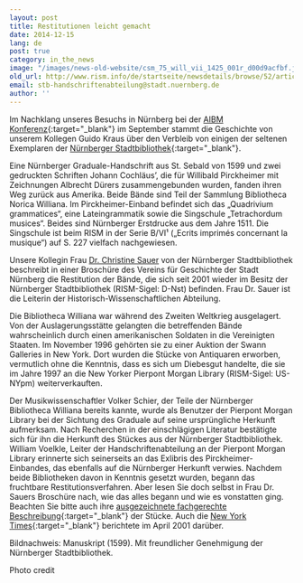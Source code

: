 ```yaml
---
layout: post
title: Restitutionen leicht gemacht
date: 2014-12-15
lang: de
post: true
category: in_the_news
image: "/images/news-old-website/csm_75_will_vii_1425_001r_d00d9acfbf.jpg"
old_url: http://www.rism.info/de/startseite/newsdetails/browse/52/article/64/restitution-made-easy.html
email: stb-handschriftenabteilung@stadt.nuernberg.de
author: ''
---
```


Im Nachklang unseres Besuchs in Nürnberg bei der [AIBM Konferenz](/events/2014/10/20/rism-at-the-aibm-conference.html){:target="_blank"} im September stammt die Geschichte von unserem Kollegen Guido Kraus über den Verbleib von einigen der seltenen Exemplaren der [Nürnberger Stadtbibliothek](http://www.nuernberg.de/internet/stadtbibliothek/){:target="_blank"}.


Eine Nürnberger Graduale-Handschrift aus St. Sebald von 1599 und zwei gedruckten Schriften Johann Cochläus’, die für Willibald Pirckheimer mit Zeichnungen Albrecht Dürers zusammengebunden wurden, fanden ihren Weg zurück aus Amerika. Beide Bände sind Teil der Sammlung Bibliotheca Norica Williana. Im Pirckheimer-Einband befindet sich das „Quadrivium grammatices“, eine Lateingrammatik sowie die Singschule „Tetrachordum musices“. Beides sind Nürnberger Erstdrucke aus dem Jahre 1511. Die Singschule ist beim RISM in der Serie B/VI¹ („Ecrits imprimés concernant la musique“) auf S. 227 vielfach nachgewiesen.

Unsere Kollegin Frau [Dr. Christine Sauer](mailto:stb-handschriftenabteilung@stadt.nuernberg.de) von der Nürnberger Stadtbibliothek beschreibt in einer Broschüre des Vereins für Geschichte der Stadt Nürnberg die Restitution der Bände, die sich seit 2001 wieder im Besitz der Nürnberger Stadtbibliothek (RISM-Sigel: D-Nst) befinden. Frau Dr. Sauer ist die Leiterin der Historisch-Wissenschaftlichen Abteilung.


Die Bibliotheca Williana war während des Zweiten Weltkrieg ausgelagert. Von der Auslagerungsstätte gelangten die betreffenden Bände wahrscheinlich durch einen amerikanischen Soldaten in die Vereinigten Staaten. Im November 1996 gehörten sie zu einer Auktion der Swann Galleries in New York. Dort wurden die Stücke von Antiquaren erworben, vermutlich ohne die Kenntnis, dass es sich um Diebesgut handelte, die sie im Jahre 1997 an die New Yorker Pierpont Morgan Library (RISM-Sigel: US-NYpm) weiterverkauften.

Der Musikwissenschaftler Volker Schier, der Teile der Nürnberger Bibliotheca Williana bereits kannte, wurde als Benutzer der Pierpont Morgan Library bei der Sichtung des Graduale auf seine ursprüngliche Herkunft aufmerksam. Nach Recherchen in der einschlägigen Literatur bestätigte sich für ihn die Herkunft des Stückes aus der Nürnberger Stadtbibliothek. William Voelkle, Leiter der Handschriftenabteilung an der Pierpont Morgan Library erinnerte sich seinerseits an das Exlibris des Pirckheimer-Einbandes, das ebenfalls auf die Nürnberger Herkunft verwies. Nachdem beide Bibliotheken davon in Kenntnis gesetzt wurden, begann das fruchtbare Restitutionsverfahren. Aber lesen Sie doch selbst in Frau Dr. Sauers Broschüre nach, wie das alles begann und wie es vonstatten ging. Beachten Sie bitte auch ihre [ausgezeichnete fachgerechte Beschreibung](http://periodika.digitale-sammlungen.de/mvgn/Blatt_bsb00001003,00042.html){:target="_blank"} der Stücke. Auch die [New York Times](http://www.nytimes.com/2001/04/20/arts/inside-art.html){:target="_blank"} berichtete im April 2001 darüber.


Bildnachweis: Manuskript (1599). Mit freundlicher Genehmigung der Nürnberger Stadtbibliothek.

Photo credit